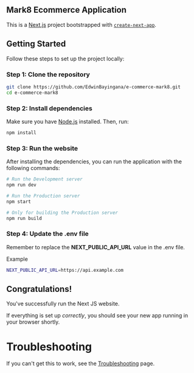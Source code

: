 ## Mark8 Ecommerce Application

This is a [Next.js](https://nextjs.org/) project bootstrapped with [`create-next-app`](https://github.com/vercel/next.js/tree/canary/packages/create-next-app).

## Getting Started

Follow these steps to set up the project locally:

### Step 1: Clone the repository

```sh
git clone https://github.com/EdwinBayingana/e-commerce-mark8.git
cd e-commerce-mark8
```

### Step 2: Install dependencies

Make sure you have [Node.js](https://nodejs.org/) installed. Then, run:

```sh
npm install
```

### Step 3: Run the website

After installing the dependencies, you can run the application with the following commands:

```bash
# Run the Development server
npm run dev

# Run the Production server
npm start

# Only for building the Production server
npm run build
```

### Step 4: Update the .env file

Remember to replace the **NEXT_PUBLIC_API_URL** value in the .env file.

Example

```bash
NEXT_PUBLIC_API_URL=https://api.example.com
```

## Congratulations!

You've successfully run the Next JS website.

If everything is set up _correctly_, you should see your new app running in your browser shortly.

# Troubleshooting

If you can't get this to work, see the [Troubleshooting](https://nextjs.org/docs/pages/building-your-application/configuring/debugging) page.
